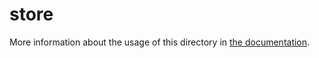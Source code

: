 # store

More information about the usage of this directory in [the documentation](https://zh.nuxtjs.org/guide/vuex-store).
